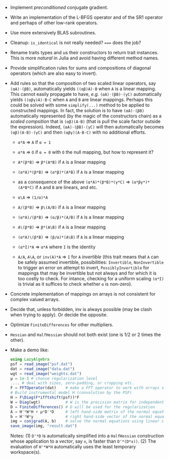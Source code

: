* Implement *preconditioned* conjugate gradient.

* Write an implementation of the L-BFGS operator and of the SR1 operator and
  perhaps of other low-rank operators.

* Use more extensively BLAS subroutines.

* Cleanup: `is_identical` is not really needed? `===` does the job?

* Rename traits types and us their constructors to return trait instances.
  This is more *natural* in Julia and avoid having different method names.

* Provide simplification rules for sums and compositions of diagonal operators
  (which are also easy to invert).

* Add rules so that the composition of two scaled linear operators, say
  `(αA)⋅(βB)`, automatically yields `((αβ)A)⋅B` when `A` is a linear mapping.
  This cannot easily propagate to have, *e.g.* `(αA)⋅(βB)⋅(γC)` automatically
  yields `((αβγ)A)⋅B⋅C` when `A` and `B` are linear mappings.  Perhaps this
  could be solved with some `simplify(...)` method to be applied to constructed
  mappings.  In fact, the solution is to have `(αA)⋅(βB)` automatically
  represented (by the magic of the constructors chain) as a *scaled compsition*
  that is `(αβ)(A⋅B)` (that is pull the scale factor outside the expression).
  Indeed, `(αA)⋅(βB)⋅(γC)` will then automatically becomes `(αβ)(A⋅B)⋅(γC)` and
  then `(αβγ)(A⋅B⋅C)` with no additional efforts.

  - `α*A` => `A` if `α = 1`
  - `α*A` => `O` if `α = 0` with `O` the null mapping, but how to represent it?
  - `A*(β*B)` => `β*(A*B)` if `A` is a linear mapping
  - `(α*A)*(β*B)` => `(α*β)*(A*B)` if `A` is a linear mapping
  - as a consequence of the above `(α*A)*(β*B)*(γ*C)` => `(α*βγ*)*(A*B*C)`
    if `A` and `B` are linears, and etc.

  - `α\A` => `(1/α)*A`
  - `A/(β*B)` => `β\(A/B)` if `A` is a linear mapping
  - `(α*A)/(β*B)` => `(α/β)*(A/B)` if `A` is a linear mapping

  - `A\(β*B)` => `β*(A\B)` if `A` is a linear mapping
  - `(α*A)\(β*B)` => `(β/α)*(A\B)` if `A` is a linear mapping

  - `(α*I)*A` => `α*A` where `I` is the identity

  - `A/A`, `A\A`, or `inv(A)*A` => `I` for `A` *invertible* (this trait means
    that `A` can be safely assumed invertible, possibilities: `Invertible`,
    `NonInvertible` to trigger an error on attempt to invert,
    `PossiblyInvertible` for mappings that may be invertible but not always and
    for which it is too costly to check.  For intance, checking for a uniform
    scaling `(α*I)` is trivial as it suffices to check whether `α` is
    non-zero).

* Concrete implementation of mappings on arrays is not consistent for
  complex valued arrays.

* Decide that, unless forbidden, inv is always possible (may be clash when
  trying to apply).  Or decide the opposite.

* Optimize `FiniteDifferences` for other multipliers.

* `Hessian` and `HalfHessian` should not both exist (one is 1/2 or 2 times the
  other).

* Make a demo like:

  ```julia
  using LazyAlgebra
  psf = read_image("psf.dat")
  dat = read_image("data.dat")
  wgt = read_image("weights.dat")
  µ = 1e-3 # choose regularization level
  .... # deal with sizes, zero-padding, or cropping etc.
  F = FFTOperator(dat)    # make a FFT operator to work with arrays similar to dat
  # Build instrumental model H (convolution by the PSF)
  H = F\Diag(F*ifftshift(psf))*F
  W = Diag(wgt)           # W is the precision matrix for independent noise
  D = FiniteDifferences() # D will be used for the regularization
  A = H'*W*H + µ*D'*D     # left hand-side matrix of the normal equations
  b = H'*W*y              # right hand-side vector of the normal equations
  img = conjgrad(A, b)    # solve the normal equations using linear conjugate gradients
  save_image(img, "result.dat")
  ```

  Notes: (1) `D'*D` is automatically simplified into a `HalfHessian`
  construction whose application to a *vector*, say `x`, is faster than
  `D'*(D*x))`.  (2) The evaluation of `H'*W*H` automatically uses the least
  temporary workspace(s).
